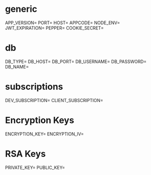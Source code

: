 # generic
APP_VERSION=
PORT=
HOST=
APPCODE=
NODE_ENV=
JWT_EXPIRATION=
PEPPER=
COOKIE_SECRET=

# db
DB_TYPE=
DB_HOST=
DB_PORT=
DB_USERNAME=
DB_PASSWORD=
DB_NAME=

# subscriptions
DEV_SUBSCRIPTION=
CLIENT_SUBSCRIPTION=

# Encryption Keys
ENCRYPTION_KEY=
ENCRYPTION_IV=

# RSA Keys
PRIVATE_KEY=
PUBLIC_KEY=